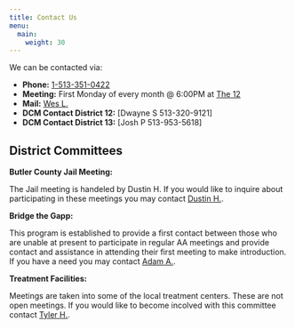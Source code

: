 ```yaml
---
title: Contact Us
menu:
  main:
    weight: 30
---
```


We can be contacted via:

- **Phone:** <a href="tel:1-513-351-0422">1-513-351-0422</a>
- **Meeting:** First Monday of every month @ 6:00PM at [The 12](/meetings/the12/)
- **Mail:**  [Wes L.](mailto:wleibrook@gmail.com)
- **DCM Contact District 12:** [Dwayne S 513-320-9121]
- **DCM Contact District 13:** [Josh P 513-953-5618]
  
District Committees
-------------------

**Butler County Jail Meeting:**

The Jail meeting is handeled by Dustin H. If you would like to inquire about
participating in these meetings you may contact [Dustin H.](mailto:carlosdh523@yahoo.com).

**Bridge the Gapp:**

This program is established to provide a first contact between those who are
unable at present to participate in regular AA meetings and provide contact and
assistance in attending their first meeting to make introduction. If you have a
need you may contact [Adam A.](mailto:adamalmanza58@gmail.com).

**Treatment Facilities:**

Meetings are taken into some of the local treatment centers. These are not open
meetings. If you would like to become incolved with this committee contact
[Tyler H.](mailto:fawkes1392@gmail.com).
